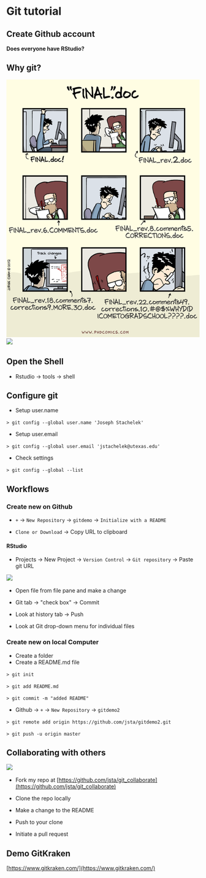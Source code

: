 # Git tutorial

## Create Github account

**Does everyone have RStudio?**

## Why git?

![](phd101212s.gif)
![](https://cdn.rawgit.com/aht/whatisgit/master/git-local-remotes.png)

## Open the Shell
* Rstudio -> tools -> shell

## Configure git
* Setup user.name

`> git config --global user.name 'Joseph Stachelek'`

* Setup user.email

`> git config --global user.email 'jstachelek@utexas.edu'`

* Check settings

`> git config --global --list`

## Workflows

### Create new on Github

* `+` -> `New Repository` -> `gitdemo` -> `Initialize with a README`

* `Clone or Download` -> Copy URL to clipboard

#### RStudio
* Projects -> New Project -> `Version Control` -> `Git repository` -> Paste git URL

![](https://cdn.rawgit.com/aht/whatisgit/master/git-local-remotes.png)

* Open file from file pane and make a change

* Git tab -> "check box" -> Commit

* Look at history tab -> Push

* Look at Git drop-down menu for individual files


### Create new on local Computer

* Create a folder
* Create a README.md file

`> git init`

`> git add README.md`

`> git commit -m "added README"`

* Github -> `+` -> `New Repository` -> `gitdemo2`
  
`> git remote add origin https://github.com/jsta/gitdemo2.git`

`> git push -u origin master`

## Collaborating with others

![](https://cdn.rawgit.com/aht/whatisgit/master/workflow-c.png)

* Fork my repo at [https://github.com/jsta/git_collaborate](https://github.com/jsta/git_collaborate)

* Clone the repo locally

* Make a change to the README

* Push to your clone

* Initiate a pull request

## Demo GitKraken

[https://www.gitkraken.com/](https://www.gitkraken.com/)

